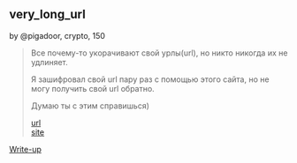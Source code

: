 ## very_long_url
by @pigadoor, crypto, 150

> Все почему-то укорачивают свой урлы(url), но никто никогда их не удлиняет.
> 
> Я зашифровал свой url пару раз с помощью этого сайта, но не могу получить свой url обратно.
> 
> Думаю ты с этим справишься)
> 
> [url](url.txt)</br>[site](http://surctf.ru:1335/)

[Write-up](WRITEUP.md)
